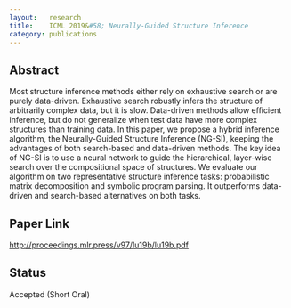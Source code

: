 ```yaml
---
layout:   research
title:    ICML 2019&#58; Neurally-Guided Structure Inference
category: publications
---
```


## Abstract
Most structure inference methods either rely on exhaustive search or are purely data-driven. Exhaustive search robustly infers the structure of arbitrarily complex data, but it is slow. Data-driven methods allow efficient inference, but do not generalize when test data have more complex structures than training data. In this paper, we propose a hybrid inference algorithm, the Neurally-Guided Structure Inference (NG-SI), keeping the advantages of both search-based and data-driven methods. The key idea of NG-SI is to use a neural network to guide the hierarchical, layer-wise search over the compositional space of structures. We evaluate our algorithm on two representative structure inference tasks: probabilistic matrix decomposition and symbolic program parsing. It outperforms data-driven and search-based alternatives on both tasks.


## Paper Link
<a href="http://proceedings.mlr.press/v97/lu19b/lu19b.pdf">http://proceedings.mlr.press/v97/lu19b/lu19b.pdf</a>

## Status

Accepted (Short Oral)

